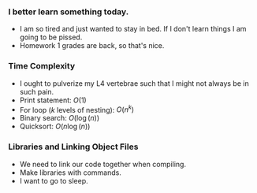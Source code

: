 ### I better learn something today.
- I am so tired and just wanted to stay in bed. If I don't learn things I am going to be pissed.
- Homework 1 grades are back, so that's nice.

### Time Complexity
- I ought to pulverize my L4 vertebrae such that I might not always be in such pain.
- Print statement: $O(1)$
- For loop ($k$ levels of nesting): $O(n^k)$
- Binary search: $O(\log(n))$
- Quicksort: $O(n \log(n))$

### Libraries and Linking Object Files
- We need to link our code together when compiling.
- Make libraries with commands.
- I want to go to sleep.